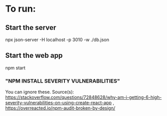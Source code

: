 # To run:

## Start the server

npx json-server -H localhost -p 3010 -w ./db.json

## Start the web app

npm start

### "NPM INSTALL SEVERITY VULNERABILITIES"

You can ignore these. Source(s): https://stackoverflow.com/questions/72848628/why-am-i-getting-6-high-severity-vulnerabilities-on-using-create-react-app ,
https://overreacted.io/npm-audit-broken-by-design/
